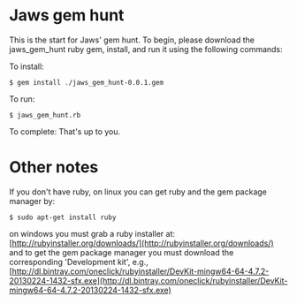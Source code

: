 Jaws gem hunt
===========

This is the start for Jaws' gem hunt. To begin, please download the jaws_gem_hunt ruby gem, install, and run it using the following commands:

To install:
```
$ gem install ./jaws_gem_hunt-0.0.1.gem
```

To run:
```
$ jaws_gem_hunt.rb
```

To complete:
That's up to you.


Other notes
===========
If you don't have ruby, on linux you can get ruby and the gem package manager by:
```
$ sudo apt-get install ruby
```

on windows you must grab a ruby installer at:
[http://rubyinstaller.org/downloads/](http://rubyinstaller.org/downloads/) and to get the gem package manager you must download the corresponding 'Development kit', e.g., [http://dl.bintray.com/oneclick/rubyinstaller/DevKit-mingw64-64-4.7.2-20130224-1432-sfx.exe](http://dl.bintray.com/oneclick/rubyinstaller/DevKit-mingw64-64-4.7.2-20130224-1432-sfx.exe)

